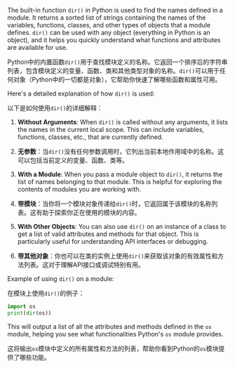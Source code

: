 The built-in function `dir()` in Python is used to find the names defined in a module. It returns a sorted list of strings containing the names of the variables, functions, classes, and other types of objects that a module defines. `dir()` can be used with any object (everything in Python is an object), and it helps you quickly understand what functions and attributes are available for use.

Python中的内置函数`dir()`用于查找模块定义的名称。它返回一个排序后的字符串列表，包含模块定义的变量、函数、类和其他类型对象的名称。`dir()`可以用于任何对象（Python中的一切都是对象），它帮助你快速了解哪些函数和属性可用。

Here's a detailed explanation of how `dir()` is used:

以下是如何使用`dir()`的详细解释：

1. **Without Arguments**: When `dir()` is called without any arguments, it lists the names in the current local scope. This can include variables, functions, classes, etc., that are currently defined.

1. **无参数**：当`dir()`没有任何参数调用时，它列出当前本地作用域中的名称。这可以包括当前定义的变量、函数、类等。

2. **With a Module**: When you pass a module object to `dir()`, it returns the list of names belonging to that module. This is helpful for exploring the contents of modules you are working with.

2. **带模块**：当你将一个模块对象传递给`dir()`时，它返回属于该模块的名称列表。这有助于探索你正在使用的模块的内容。

3. **With Other Objects**: You can also use `dir()` on an instance of a class to get a list of valid attributes and methods for that object. This is particularly useful for understanding API interfaces or debugging.

3. **带其他对象**：你也可以在类的实例上使用`dir()`来获取该对象的有效属性和方法列表。这对于理解API接口或调试特别有用。

Example of using `dir()` on a module:

在模块上使用`dir()`的例子：

```python
import os
print(dir(os))
```

This will output a list of all the attributes and methods defined in the `os` module, helping you see what functionalities Python's `os` module provides.

这将输出`os`模块中定义的所有属性和方法的列表，帮助你看到Python的`os`模块提供了哪些功能。
